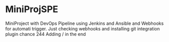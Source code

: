 # MiniProjSPE
MiniProject with DevOps Pipeline using Jenkins and Ansible and Webhooks for automati trigger.
Just checking webhooks and installing git integration plugin chance 244 
Adding  / in the end 
